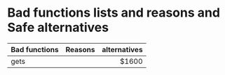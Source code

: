 # Bad functions lists and reasons and Safe alternatives

| Bad functions | Reasons | alternatives |
|----------|:-------------:|------:| 
| gets |  | $1600 |
